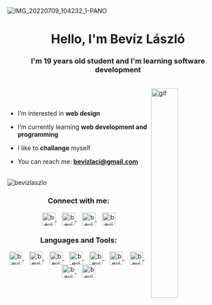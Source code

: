 ![IMG_20220709_104232_1-PANO](https://user-images.githubusercontent.com/112706009/204109319-02fa22a1-1f74-4980-97ab-cfcc12ef7fe7.jpg)

<h1 align="center">Hello, I'm Bevíz László</h1>
<h3 align="center">I'm 19 years old student and I'm learning software development</h3>

<br>


<img src="https://user-images.githubusercontent.com/112706009/204124391-6866685b-00bc-4fef-ad4d-845121cbde13.gif" alt="gif" align="right" width="35%">
<br><br>

- I’m interested in **web design**

- I’m currently learning **web development and programming**

- I like to **challange** myself

- You can reach me: **bevizlaci@gmail.com**

<br>

<picture>
  <source media="(prefers-color-scheme: dark)" srcset="https://github-readme-stats.vercel.app/api/top-langs?username=bevizlaszlo&show_icons=true&title_color=ffffff&text_color=ffffff&bg_color=0d1117&hide_border=true&locale=en&layout=compact">
  <img align="center" src="https://github-readme-stats.vercel.app/api/top-langs?username=bevizlaszlo&show_icons=true&title_color=0d1117&text_color=0d1117&bg_color=ffffff&hide_border=true&locale=en&layout=compact" alt="bevizlaszlo">
</picture>

<h3 align="center">Connect with me:</h3>
<p align="center">
  
  <a href="https://fb.com/beviz.laszlo" target="_blank">
    <picture>
      <source media="(prefers-color-scheme: dark)" srcset="https://github.com/BevizLaszlo/BevizLaszlo/assets/112706009/d41de38f-82ed-48f3-bc84-52f43021b7ac">
      <img align="center" src="https://github.com/BevizLaszlo/BevizLaszlo/assets/112706009/d49dd39c-8523-421e-be29-5c1cd7b0f7f2" alt="bevizlaszlo" width=30>
    </picture>
  </a>
  &nbsp;&nbsp;
  <a href="https://x.com/BevizLaszlo" target="_blank">
    <picture>
      <source media="(prefers-color-scheme: dark)" srcset="https://github.com/BevizLaszlo/BevizLaszlo/assets/112706009/9bc68f4a-d99e-4ae7-a17e-81fee62844e1">
      <img align="center" src="https://github.com/BevizLaszlo/BevizLaszlo/assets/112706009/5850aeb4-8da1-46fe-a104-1a74867e718f" alt="bevizlaszlo" width=30>
    </picture>
  </a>
  &nbsp;&nbsp;
  <a href="https://m.me/beviz.laszlo" target="_blank">
    <picture>
      <source media="(prefers-color-scheme: dark)" srcset="https://github.com/BevizLaszlo/BevizLaszlo/assets/112706009/73f70f76-b382-45dd-baf8-7cd61d517a7a">
      <img align="center" src="https://github.com/BevizLaszlo/BevizLaszlo/assets/112706009/9227f3d6-212c-46ed-bf3d-8d204304c8ba" alt="bevizlaszlo" width=30>
    </picture>
  </a>
  &nbsp;&nbsp;
  <a href="https://wa.me/421950706327" target="_blank">
    <picture>
      <source media="(prefers-color-scheme: dark)" srcset="https://github.com/BevizLaszlo/BevizLaszlo/assets/112706009/820b8a7f-7b40-4040-8838-a8f4184f2011">
      <img align="center" src="https://github.com/BevizLaszlo/BevizLaszlo/assets/112706009/1d180199-c0c8-4351-92af-986283976b27" alt="bevizlaszlo" width=30>
    </picture>
  </a>
</p>

<h3 align="center">Languages and Tools:</h3>
<p align="center">
  
  <a href="https://www.w3.org/html/" target="_blank" rel="noreferrer"> 
    <picture>
      <source media="(prefers-color-scheme: dark)" srcset="https://github.com/BevizLaszlo/BevizLaszlo/assets/112706009/3f5fd7ae-b71f-48e0-aeb3-763054955a65">
      <img align="center" src="https://github.com/BevizLaszlo/BevizLaszlo/assets/112706009/dc39defc-464d-4db1-a10c-cf06cff6fb88" alt="bevizlaszlo" width=30>
    </picture>
  </a>
  &nbsp;&nbsp;
  <a href="https://www.w3schools.com/css/" target="_blank" rel="noreferrer">
    <picture>
      <source media="(prefers-color-scheme: dark)" srcset="https://github.com/BevizLaszlo/BevizLaszlo/assets/112706009/1427781a-7ed8-4cdc-8134-0ff162b706a4">
      <img align="center" src="https://github.com/BevizLaszlo/BevizLaszlo/assets/112706009/68d564b1-3064-4a9f-8db7-8641f5d7c70a" alt="bevizlaszlo" width=30>
    </picture>
  </a>
  &nbsp;&nbsp;
  <a href="https://developer.mozilla.org/en-US/docs/Web/JavaScript" target="_blank" rel="noreferrer"> 
    <picture>
      <source media="(prefers-color-scheme: dark)" srcset="https://github.com/BevizLaszlo/BevizLaszlo/assets/112706009/1c9b9093-48f3-4c7b-81fe-cd5f47820d0b">
      <img align="center" src="https://github.com/BevizLaszlo/BevizLaszlo/assets/112706009/bfce2fc1-e2fe-4be4-b357-db7a687a42a7" alt="bevizlaszlo" width=30>
    </picture>
  </a>
  &nbsp;&nbsp;
  <a href="https://react.dev/" target="_blank" rel="noreferrer"> 
    <picture>
      <source media="(prefers-color-scheme: dark)" srcset="https://github.com/BevizLaszlo/BevizLaszlo/assets/112706009/831931f5-b669-46d5-afe5-e888d457008d">
      <img align="center" src="https://github.com/BevizLaszlo/BevizLaszlo/assets/112706009/73a3aeff-a1e1-410a-9af0-e369178ea17a" alt="bevizlaszlo" width=30>
    </picture>
  </a>
  &nbsp;&nbsp;
  <a href="https://www.php.net/" target="_blank" rel="noreferrer"> 
    <picture>
      <source media="(prefers-color-scheme: dark)" srcset="https://github.com/BevizLaszlo/BevizLaszlo/assets/112706009/f352f77a-ccba-4df1-b995-37e6adc1e3dd">
      <img align="center" src="https://github.com/BevizLaszlo/BevizLaszlo/assets/112706009/cc5e05f0-20f1-46e1-bc5f-58bb0488a205" alt="bevizlaszlo" width=30>
    </picture>
  </a> 
  &nbsp;&nbsp;
  <a href="https://www.w3schools.com/cs/" target="_blank" rel="noreferrer">
    <picture>
      <source media="(prefers-color-scheme: dark)" srcset="https://github.com/BevizLaszlo/BevizLaszlo/assets/112706009/9960f9f6-4f0c-46b8-bec5-e5339cd57154">
      <img align="center" src="https://github.com/BevizLaszlo/BevizLaszlo/assets/112706009/9013f0f5-c584-4d09-aa0f-8f04c00a9ef9" alt="bevizlaszlo" width=30>
    </picture>
  </a>
  &nbsp;&nbsp;
  <a href="https://git-scm.com/" target="_blank" rel="noreferrer">
    <picture>
      <source media="(prefers-color-scheme: dark)" srcset="https://github.com/BevizLaszlo/BevizLaszlo/assets/112706009/3c71d971-7119-4448-a376-223b27c8be21">
      <img align="center" src="https://github.com/BevizLaszlo/BevizLaszlo/assets/112706009/cd0c1307-9b00-480d-b13b-517759d38a46" alt="bevizlaszlo" width=30>
    </picture>
  </a> 
  &nbsp;&nbsp;
  <a href="https://www.mysql.com/" target="_blank" rel="noreferrer"> 
    <picture>
      <source media="(prefers-color-scheme: dark)" srcset="https://github.com/BevizLaszlo/BevizLaszlo/assets/112706009/e60b138d-4a8c-42bf-940b-d62d07c0f2df">
      <img align="center" src="https://github.com/BevizLaszlo/BevizLaszlo/assets/112706009/eb4b0f2b-4b71-48d8-8b1d-771bb4f58159" alt="bevizlaszlo" width=30>
    </picture>
  </a>
  &nbsp;&nbsp;
  <a href="https://www.gimp.org/" target="_blank" rel="noreferrer"> 
    <picture>
      <source media="(prefers-color-scheme: dark)" srcset="https://github.com/BevizLaszlo/BevizLaszlo/assets/112706009/69ba7675-f84d-4386-a0e1-75d5a9324ccd">
      <img align="center" src="https://github.com/BevizLaszlo/BevizLaszlo/assets/112706009/5c0fb760-7638-4fb4-b9d6-710d8bde2cdb" alt="bevizlaszlo" width=30>
    </picture>
  </a>
  
</p>


